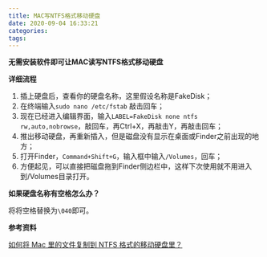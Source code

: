 ```yaml
---
title: MAC写NTFS格式移动硬盘
date: 2020-09-04 16:33:21
categories:
tags:
---
```


**无需安装软件即可让MAC读写NTFS格式移动硬盘**

<!--more-->

**详细流程**

1. 插上硬盘后，查看你的硬盘名称，这里假设名称是FakeDisk；
2. 在终端输入`sudo nano /etc/fstab` 敲击回车；
3. 现在已经进入编辑界面，输入`LABEL=FakeDisk none ntfs rw,auto,nobrowse`，敲回车，再Ctrl+X，再敲击Y，再敲击回车；
4. 推出移动硬盘，再重新插入，但是磁盘没有显示在桌面或Finder之前出现的地方；
5.  打开Finder，`Command+Shift+G`，输入框中输入`/Volumes`，回车；
6. 方便起见，可以直接把磁盘拖到Finder侧边栏中，这样下次使用就不用进入到/Volumes目录打开。



**如果硬盘名称有空格怎么办？**

将将空格替换为`\040`即可。



**参考资料**

[如何将 Mac 里的文件复制到 NTFS 格式的移动硬盘里？](https://www.zhihu.com/question/19571334)